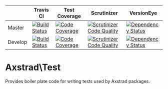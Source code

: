 |         | Travis CI | Test Coverage | Scrutinizer| VersionEye |
|---------|-----------|---------------|------------|------------|
| Master  |[![Build Status](https://travis-ci.org/dankempster/axstrad-test.svg?branch=master)](https://travis-ci.org/dankempster/axstrad-test)|[![Code Coverage](https://scrutinizer-ci.com/g/dankempster/axstrad-test/badges/coverage.png?b=master)](https://scrutinizer-ci.com/g/dankempster/axstrad-test/?branch=master)|[![Scrutinizer Code Quality](https://scrutinizer-ci.com/g/dankempster/axstrad-test/badges/quality-score.png?b=master)](https://scrutinizer-ci.com/g/dankempster/axstrad-test/?branch=master)|[![Dependency Status](https://www.versioneye.com/user/projects/54a1e3c414969a0441000046/badge.svg?style=flat)](https://www.versioneye.com/user/projects/54a1e3c414969a0441000046)|
| Develop |[![Build Status](https://travis-ci.org/dankempster/axstrad-test.svg?branch=develop)](https://travis-ci.org/dankempster/axstrad-test)|[![Code Coverage](https://scrutinizer-ci.com/g/dankempster/axstrad/badges/coverage.png?b=develop)](https://scrutinizer-ci.com/g/dankempster/axstrad/?branch=develop)|[![Scrutinizer Code Quality](https://scrutinizer-ci.com/g/dankempster/axstrad-test/badges/quality-score.png?b=develop)](https://scrutinizer-ci.com/g/dankempster/axstrad-test/?branch=develop)|[![Dependency Status](https://www.versioneye.com/user/projects/54a1e3c314969ab06d00002d/badge.svg?style=flat)](https://www.versioneye.com/user/projects/54a1e3c314969ab06d00002d)|

# Axstrad\Test

Provides boiler plate code for writing tests used by Axstrad packages.

